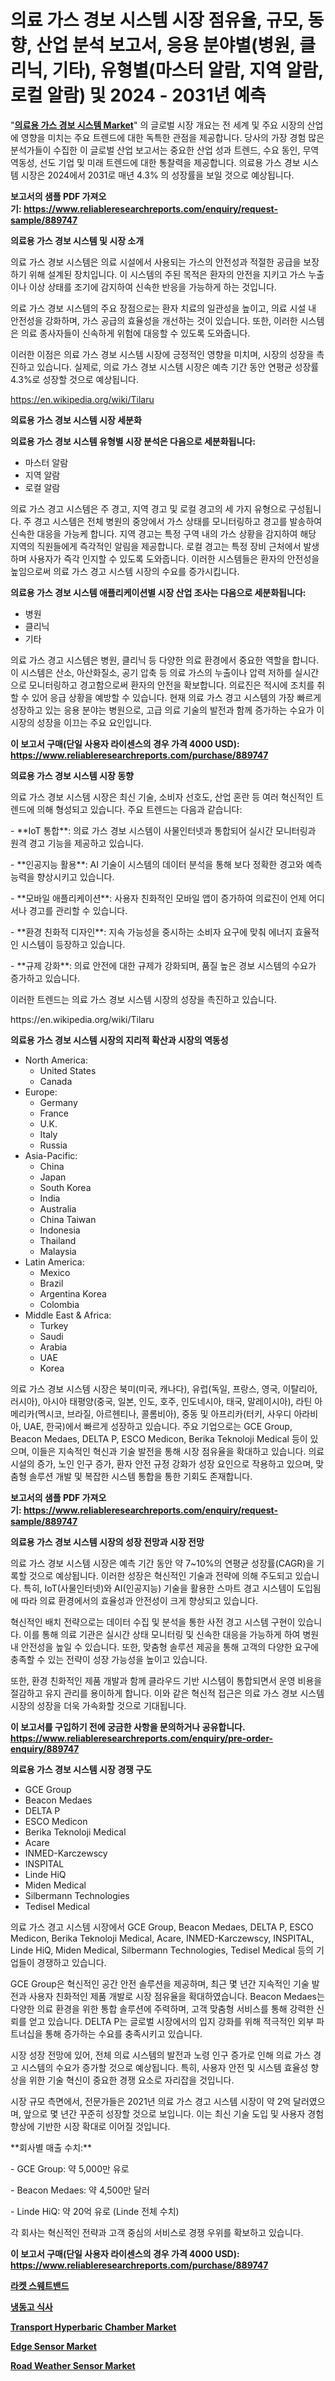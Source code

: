 <p><h1>의료 가스 경보 시스템 시장 점유율, 규모, 동향, 산업 분석 보고서, 응용 분야별(병원, 클리닉, 기타), 유형별(마스터 알람, 지역 알람, 로컬 알람) 및 2024 - 2031년 예측</h1></p><p>"<strong><a href="https://www.reliableresearchreports.com/medical-gas-alarm-system-r889747">의료용 가스 경보 시스템 Market</a></strong>" 의 글로벌 시장 개요는 전 세계 및 주요 시장의 산업에 영향을 미치는 주요 트렌드에 대한 독특한 관점을 제공합니다. 당사의 가장 경험 많은 분석가들이 수집한 이 글로벌 산업 보고서는 중요한 산업 성과 트렌드, 수요 동인, 무역 역동성, 선도 기업 및 미래 트렌드에 대한 통찰력을 제공합니다. 의료용 가스 경보 시스템 시장은 2024에서 2031로 매년 4.3% 의 성장률을 보일 것으로 예상됩니다.</p>
<p><strong>보고서의 샘플 PDF 가져오기:&nbsp;<a href="https://www.reliableresearchreports.com/enquiry/request-sample/889747">https://www.reliableresearchreports.com/enquiry/request-sample/889747</a></strong></p>
<p><strong>의료용 가스 경보 시스템 및 시장 소개</strong></p>
<p><p>의료 가스 경보 시스템은 의료 시설에서 사용되는 가스의 안전성과 적절한 공급을 보장하기 위해 설계된 장치입니다. 이 시스템의 주된 목적은 환자의 안전을 지키고 가스 누출이나 이상 상태를 조기에 감지하여 신속한 반응을 가능하게 하는 것입니다. </p><p>의료 가스 경보 시스템의 주요 장점으로는 환자 치료의 일관성을 높이고, 의료 시설 내 안전성을 강화하며, 가스 공급의 효율성을 개선하는 것이 있습니다. 또한, 이러한 시스템은 의료 종사자들이 신속하게 위험에 대응할 수 있도록 도와줍니다. </p><p>이러한 이점은 의료 가스 경보 시스템 시장에 긍정적인 영향을 미치며, 시장의 성장을 촉진하고 있습니다. 실제로, 의료 가스 경보 시스템 시장은 예측 기간 동안 연평균 성장률 4.3%로 성장할 것으로 예상됩니다.</p></p>
<p><a href="https://en.wikipedia.org/wiki/Tilaru">https://en.wikipedia.org/wiki/Tilaru</a></p>
<p><strong>의료용 가스 경보 시스템 시장 세분화</strong></p>
<p><strong>의료용 가스 경보 시스템 유형별 시장 분석은 다음으로 세분화됩니다:</strong></p>
<p><ul><li>마스터 알람</li><li>지역 알람</li><li>로컬 알람</li></ul></p>
<p><p>의료 가스 경고 시스템은 주 경고, 지역 경고 및 로컬 경고의 세 가지 유형으로 구성됩니다. 주 경고 시스템은 전체 병원의 중앙에서 가스 상태를 모니터링하고 경고를 발송하여 신속한 대응을 가능케 합니다. 지역 경고는 특정 구역 내의 가스 상황을 감지하여 해당 지역의 직원들에게 즉각적인 알림을 제공합니다. 로컬 경고는 특정 장비 근처에서 발생하며 사용자가 즉각 인지할 수 있도록 도와줍니다. 이러한 시스템들은 환자의 안전성을 높임으로써 의료 가스 경고 시스템 시장의 수요를 증가시킵니다.</p></p>
<p><strong>의료용 가스 경보 시스템 애플리케이션별 시장 산업 조사는 다음으로 세분화됩니다:</strong></p>
<p><ul><li>병원</li><li>클리닉</li><li>기타</li></ul></p>
<p><p>의료 가스 경고 시스템은 병원, 클리닉 등 다양한 의료 환경에서 중요한 역할을 합니다. 이 시스템은 산소, 아산화질소, 공기 압축 등 의료 가스의 누출이나 압력 저하를 실시간으로 모니터링하고 경고함으로써 환자의 안전을 확보합니다. 의료진은 적시에 조치를 취할 수 있어 응급 상황을 예방할 수 있습니다. 현재 의료 가스 경고 시스템의 가장 빠르게 성장하고 있는 응용 분야는 병원으로, 고급 의료 기술의 발전과 함께 증가하는 수요가 이 시장의 성장을 이끄는 주요 요인입니다.</p></p>
<p><strong>이 보고서 구매(단일 사용자 라이센스의 경우 가격 4000 USD): <a href="https://www.reliableresearchreports.com/purchase/889747">https://www.reliableresearchreports.com/purchase/889747</a></strong></p>
<p><strong>의료용 가스 경보 시스템 시장 동향</strong></p>
<p><p>의료 가스 경보 시스템 시장은 최신 기술, 소비자 선호도, 산업 혼란 등 여러 혁신적인 트렌드에 의해 형성되고 있습니다. 주요 트렌드는 다음과 같습니다:</p><p>- **IoT 통합**: 의료 가스 경보 시스템이 사물인터넷과 통합되어 실시간 모니터링과 원격 경고 기능을 제공하고 있습니다.</p><p>  </p><p>- **인공지능 활용**: AI 기술이 시스템의 데이터 분석을 통해 보다 정확한 경고와 예측 능력을 향상시키고 있습니다.</p><p>- **모바일 애플리케이션**: 사용자 친화적인 모바일 앱이 증가하여 의료진이 언제 어디서나 경고를 관리할 수 있습니다.</p><p>- **환경 친화적 디자인**: 지속 가능성을 중시하는 소비자 요구에 맞춰 에너지 효율적인 시스템이 등장하고 있습니다.</p><p>- **규제 강화**: 의료 안전에 대한 규제가 강화되며, 품질 높은 경보 시스템의 수요가 증가하고 있습니다.</p><p>이러한 트렌드는 의료 가스 경보 시스템 시장의 성장을 촉진하고 있습니다.</p></p>
<p>https://en.wikipedia.org/wiki/Tilaru</p>
<p><strong>의료용 가스 경보 시스템 시장의 지리적 확산과 시장의 역동성</strong></p>
<p><ul>
    <li>
        North America:
        <ul>
            <li>United States</li>
            <li>Canada</li>
        </ul>
    </li>
    <li>
        Europe:
        <ul>
            <li>Germany</li>
            <li>France</li>
            <li>U.K.</li>
            <li>Italy</li>
            <li>Russia</li>
        </ul>
    </li>
    <li>
        Asia-Pacific:
        <ul>
            <li>China</li>
            <li>Japan</li>
            <li>South Korea</li>
            <li>India</li>
            <li>Australia</li>
            <li>China Taiwan</li>
            <li>Indonesia</li>
            <li>Thailand</li>
            <li>Malaysia</li>
        </ul>
    </li>
    <li>
        Latin America:
        <ul>
            <li>Mexico</li>
            <li>Brazil</li>
            <li>Argentina Korea</li>
            <li>Colombia</li>
        </ul>
    </li>
    <li>
        Middle East & Africa:
        <ul>
            <li>Turkey</li>
            <li>Saudi</li>
            <li>Arabia</li>
            <li>UAE</li>
            <li>Korea</li>
        </ul>
    </li>
    </ul></p>
<p><p>의료 가스 경보 시스템 시장은 북미(미국, 캐나다), 유럽(독일, 프랑스, 영국, 이탈리아, 러시아), 아시아 태평양(중국, 일본, 인도, 호주, 인도네시아, 태국, 말레이시아), 라틴 아메리카(멕시코, 브라질, 아르헨티나, 콜롬비아), 중동 및 아프리카(터키, 사우디 아라비아, UAE, 한국)에서 빠르게 성장하고 있습니다. 주요 기업으로는 GCE Group, Beacon Medaes, DELTA P, ESCO Medicon, Berika Teknoloji Medical 등이 있으며, 이들은 지속적인 혁신과 기술 발전을 통해 시장 점유율을 확대하고 있습니다. 의료 시설의 증가, 노인 인구 증가, 환자 안전 규정 강화가 성장 요인으로 작용하고 있으며, 맞춤형 솔루션 개발 및 복잡한 시스템 통합을 통한 기회도 존재합니다.</p></p>
<p><strong>보고서의 샘플 PDF 가져오기:&nbsp;<a href="https://www.reliableresearchreports.com/enquiry/request-sample/889747">https://www.reliableresearchreports.com/enquiry/request-sample/889747</a></strong></p>
<p><strong>의료용 가스 경보 시스템 시장의 성장 전망과 시장 전망</strong></p>
<p><p>의료 가스 경보 시스템 시장은 예측 기간 동안 약 7~10%의 연평균 성장률(CAGR)을 기록할 것으로 예상됩니다. 이러한 성장은 혁신적인 기술과 전략에 의해 주도되고 있습니다. 특히, IoT(사물인터넷)와 AI(인공지능) 기술을 활용한 스마트 경고 시스템이 도입됨에 따라 의료 환경에서의 효율성과 안전성이 크게 향상되고 있습니다.</p><p>혁신적인 배치 전략으로는 데이터 수집 및 분석을 통한 사전 경고 시스템 구현이 있습니다. 이를 통해 의료 기관은 실시간 상태 모니터링 및 신속한 대응을 가능하게 하여 병원 내 안전성을 높일 수 있습니다. 또한, 맞춤형 솔루션 제공을 통해 고객의 다양한 요구에 충족할 수 있는 전략이 성장 가능성을 높이고 있습니다.</p><p>또한, 환경 친화적인 제품 개발과 함께 클라우드 기반 시스템이 통합되면서 운영 비용을 절감하고 유지 관리를 용이하게 합니다. 이와 같은 혁신적 접근은 의료 가스 경보 시스템 시장의 성장을 더욱 가속화할 것으로 기대됩니다.</p></p>
<p><strong>이 보고서를 구입하기 전에 궁금한 사항을 문의하거나 공유합니다. <a href="https://www.reliableresearchreports.com/enquiry/pre-order-enquiry/889747">https://www.reliableresearchreports.com/enquiry/pre-order-enquiry/889747</a></strong></p>
<p><strong>의료용 가스 경보 시스템 시장 경쟁 구도</strong></p>
<p><ul><li>GCE Group</li><li>Beacon Medaes</li><li>DELTA P</li><li>ESCO Medicon</li><li>Berika Teknoloji Medical</li><li>Acare</li><li>INMED-Karczewscy</li><li>INSPITAL</li><li>Linde HiQ</li><li>Miden Medical</li><li>Silbermann Technologies</li><li>Tedisel Medical</li></ul></p>
<p><p>의료 가스 경고 시스템 시장에서 GCE Group, Beacon Medaes, DELTA P, ESCO Medicon, Berika Teknoloji Medical, Acare, INMED-Karczewscy, INSPITAL, Linde HiQ, Miden Medical, Silbermann Technologies, Tedisel Medical 등의 기업들이 경쟁하고 있습니다. </p><p>GCE Group은 혁신적인 공간 안전 솔루션을 제공하며, 최근 몇 년간 지속적인 기술 발전과 사용자 친화적인 제품 개발로 시장 점유율을 확대하였습니다. Beacon Medaes는 다양한 의료 환경을 위한 통합 솔루션에 주력하며, 고객 맞춤형 서비스를 통해 강력한 신뢰를 얻고 있습니다. DELTA P는 글로벌 시장에서의 입지 강화를 위해 적극적인 외부 파트너십을 통해 증가하는 수요를 충족시키고 있습니다. </p><p>시장 성장 전망에 있어, 전체 의료 시스템의 발전과 노령 인구 증가로 인해 의료 가스 경고 시스템의 수요가 증가할 것으로 예상됩니다. 특히, 사용자 안전 및 시스템 효율성 향상을 위한 기술 혁신이 중요한 경쟁 요소로 자리잡을 것입니다. </p><p>시장 규모 측면에서, 전문가들은 2021년 의료 가스 경고 시스템 시장이 약 2억 달러였으며, 앞으로 몇 년간 꾸준히 성장할 것으로 보입니다. 이는 최신 기술 도입 및 사용자 경험 향상에 기반한 시장 확대로 이어질 것입니다.</p><p>**회사별 매출 수치:**</p><p>- GCE Group: 약 5,000만 유로</p><p>- Beacon Medaes: 약 4,500만 달러</p><p>- Linde HiQ: 약 20억 유로 (Linde 전체 수치)</p><p>각 회사는 혁신적인 전략과 고객 중심의 서비스로 경쟁 우위를 확보하고 있습니다.</p></p>
<p><strong>이 보고서 구매(단일 사용자 라이센스의 경우 가격 4000 USD): <a href="https://www.reliableresearchreports.com/purchase/889747">https://www.reliableresearchreports.com/purchase/889747</a></strong></p>
<p><strong><p><a href="https://medium.com/@derrickmafrks96745/%EC%A7%80%EC%97%AD-%EB%B0%8F-%EA%B8%80%EB%A1%9C%EB%B2%8C-%ED%8A%B8%EB%A0%8C%EB%93%9C%EA%B0%80-2024%EB%85%84%EC%97%90%EC%84%9C-2031%EB%85%84%EA%B9%8C%EC%A7%80-%EB%9D%BC%EC%BC%93-%EB%95%80%EB%9D%A0-%EC%8B%9C%EC%9E%A5%EC%97%90-%EC%96%B4%EB%96%A4-%EC%98%81%ED%96%A5%EC%9D%84-%EB%AF%B8%EC%B9%98%EA%B3%A0-%EC%9E%88%EB%8A%94%EA%B0%80-e28810058025">라켓 스웨트밴드</a></p><p><a href="https://medium.com/@czbtzkwc9/%EB%83%89%EB%8F%99%EC%8B%9D%EC%82%AC-%EC%8B%9C%EC%9E%A5-%ED%86%B5%EC%B0%B0%EB%A0%A5-2024%EB%85%84%EB%B6%80%ED%84%B0-2031%EB%85%84%EA%B9%8C%EC%A7%80%EC%9D%98-%EC%A0%9C%ED%92%88-%EC%9C%A0%ED%98%95-%EC%9D%91%EC%9A%A9-%ED%8A%B8%EB%A0%8C%EB%93%9C-%EB%B0%8F-%EC%A7%80%EC%97%AD-%EB%B6%84%EC%84%9D-8ebe4d2cc52b">냉동고 식사</a></p><p><a href="https://issuu.com/reportprime-2/docs/transport-hyperbaric-chamber-market_a2c7242e8ad5d6">Transport Hyperbaric Chamber Market</a></p><p><a href="https://github.com/gdfhhhj/Market-Research-Report-List-6/blob/main/edge-sensor-market.md">Edge Sensor Market</a></p><p><a href="https://medium.com/@borisfisher2023/road-weather-sensor-market-growth-market-segmentation-and-regional-analysis-global-forecast-2031-f653191a4e35?postPublishedType=initial">Road Weather Sensor Market</a></p></strong></p>
<p></p>